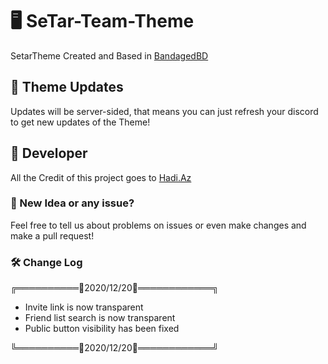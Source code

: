 # 🖥 SeTar-Team-Theme

SetarTheme Created and Based in [BandagedBD](https://betterdiscord.net/home/)

## 📂 Theme Updates

Updates will be server-sided, that means you can just refresh your discord to get new updates of the Theme!

## 👤 Developer

All the Credit of this project goes to [Hadi.Az](https://discord.bio/p/hadiaz)

### 👀 New Idea or any issue?

Feel free to tell us about problems on issues or even make changes and make a pull request!

### 🛠 Change Log

╔══════════📅2020/12/20📅════════════╗
- Invite link is now transparent
- Friend list search is now transparent 
- Public button visibility has been fixed

╚══════════📅2020/12/20📅════════════╝

